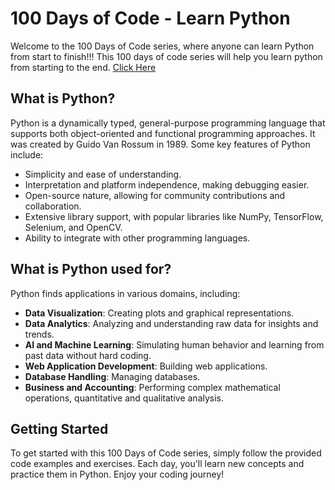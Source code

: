 # 100 Days of Code - Learn Python

Welcome to the 100 Days of Code series, where anyone can learn Python from start to finish!!!
This 100 days of code series will help you learn python from starting to the end. [Click Here](https://tinyurl.com/100daysofcodecwh)

## What is Python?

Python is a dynamically typed, general-purpose programming language that supports both object-oriented and functional programming approaches. It was created by Guido Van Rossum in 1989. Some key features of Python include:

- Simplicity and ease of understanding.
- Interpretation and platform independence, making debugging easier.
- Open-source nature, allowing for community contributions and collaboration.
- Extensive library support, with popular libraries like NumPy, TensorFlow, Selenium, and OpenCV.
- Ability to integrate with other programming languages.

## What is Python used for?

Python finds applications in various domains, including:

- **Data Visualization**: Creating plots and graphical representations.
- **Data Analytics**: Analyzing and understanding raw data for insights and trends.
- **AI and Machine Learning**: Simulating human behavior and learning from past data without hard coding.
- **Web Application Development**: Building web applications.
- **Database Handling**: Managing databases.
- **Business and Accounting**: Performing complex mathematical operations, quantitative and qualitative analysis.

## Getting Started

To get started with this 100 Days of Code series, simply follow the provided code examples and exercises. Each day, you'll learn new concepts and practice them in Python. Enjoy your coding journey!
